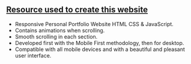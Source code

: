 ## [Resource used to create this website](https://youtu.be/AKNvTxWOdKw)

- Responsive Personal Portfolio Website HTML CSS & JavaScript.
- Contains animations when scrolling.
- Smooth scrolling in each section.
- Developed first with the Mobile First methodology, then for desktop.
- Compatible with all mobile devices and with a beautiful and pleasant user interface.


